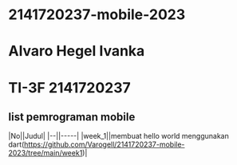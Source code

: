 # 2141720237-mobile-2023
# Alvaro Hegel Ivanka
# TI-3F 2141720237
## list pemrograman mobile
|No||Judul|
|--||-----|
|week_1||membuat hello world menggunakan dart(https://github.com/Varogell/2141720237-mobile-2023/tree/main/week1)| 
